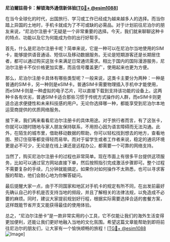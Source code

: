 **尼泊爾註冊卡：解锁海外通信新体验[[TG💪+ @esim1088](https://t.me/s/esim1088)]**

在当今全球化的时代，出国旅行、学习或工作已经成为越来越多人的选择。而当你踏上异国的土地时，手机卡就成为了不可或缺的必需品。对于计划前往尼泊尔的朋友来说，“尼泊尔注册卡”无疑是一个非常重要的选择。今天，我们就来聊聊这种卡的特点、功能以及它为何能成为你的出行好帮手。

首先，什么是尼泊尔注册卡呢？简单来说，它是一种可以在尼泊尔当地使用的SIM卡，能够提供语音通话、短信以及移动数据服务。无论是短期游客还是长期居住者，都可以通过购买这张卡来满足日常通讯需求。相比于国内的国际漫游服务，尼泊尔注册卡不仅价格更加实惠，而且信号覆盖更广，使用起来也更为方便。

那么，尼泊尔注册卡具体有哪些类型呢？一般来说，这类卡主要分为两种：一种是普通的SIM卡，另一种则是eSIM卡。普通SIM卡需要物理插入手机中才能使用，而eSIM卡则是一种虚拟的电子芯片，可以直接下载到支持该功能的设备上。这两种卡各有优劣，普通SIM卡适合那些习惯于传统方式操作的人群，而eSIM卡则更适合追求便捷性和未来科技感的用户。无论你选择哪一种，都能享受到尼泊尔本地运营商提供的优质网络服务。

接下来，我们再来看看尼泊尔注册卡的具体用途。对于旅行者而言，有了这张卡，你就可以随时随地与家人朋友保持联系，不用担心因为语言障碍而无法沟通。此外，在陌生的城市里，借助移动数据的帮助，你可以轻松找到想去的地方，查看地图、预订住宿等都变得轻而易举。而对于留学生或者工作者来说，稳定的通讯环境更是必不可少，无论是在线上课还是远程办公，都需要一个可靠的网络支持。

当然了，购买尼泊尔注册卡的过程也非常简单。现在市面上有很多平台提供这项服务，比如可以通过官方网站直接下单，然后按照指引完成激活步骤即可。整个过程不需要复杂的手续，几分钟就能搞定。如果你对如何操作不太熟悉，也可以寻求客服的帮助，他们会耐心地为你解答疑问。

最后提醒大家一点，由于不同国家和地区对手机卡的规定有所不同，在出发前最好先确认自己的手机是否支持当地的频段，并且了解相关的法律法规，以免造成不必要的麻烦。同时，建议大家提前规划好行程，根据实际需要选择合适的套餐方案，这样既能节省开支又能获得最佳的使用体验。

总之，“尼泊尔注册卡”是一款非常实用的小工具，它不仅能让我们的海外生活变得更加便利，还能让我们更好地融入当地的文化氛围。希望这篇文章能帮助到即将前往尼泊尔的朋友们，让大家有一个愉快顺畅的旅程！[[TG💪+ @esim1088](https://t.me/s/esim1088) ![Image](https://i.postimg.cc/4NQfJmqS/Snipaste-2025-05-13-00-14-12.png)]